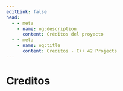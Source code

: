 ```yaml
---
editLink: false
head:
  - - meta
    - name: og:description
      content: Créditos del proyecto
  - - meta
    - name: og:title
      content: Creditos - C++ 42 Projects
---
```

<script setup>
import { VPTeamMembers } from 'vitepress/theme'

const members = [
  {
    avatar: 'https://avatars.githubusercontent.com/u/53992512?v=4',
    name: 'Nacho Mota',
    title: 'Fundador del proyecto',
    links: [
       { icon: 'github', link: 'https://github.com/nach131' },
      // { icon: 'x', link: 'https://profile.intra.42.fr/users/nmota-bu' }
      // { icon: 'youtube', link: 'https://www.youtube.com/enunpimpam.com' }
    ]
  },
  {
    avatar: 'https://avatars.githubusercontent.com/u/33827060?v=4',
    name: 'Valerio Duchi',
    title: 'Desarrollador',
    links: [
      { icon: 'github', link: 'https://github.com/edward6374' },
    ]
  }
]
</script>

# Creditos

<VPTeamMembers size="small" :members="members" />

<!-- https://api.github.com/users/nach131 -->
